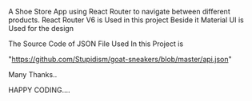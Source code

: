 A Shoe Store App using React Router to navigate between different products.
React Router V6 is Used in this project
Beside it Material UI is Used for the design

The Source Code of JSON File Used In this Project is

"https://github.com/Stupidism/goat-sneakers/blob/master/api.json"

Many Thanks..

HAPPY CODING....